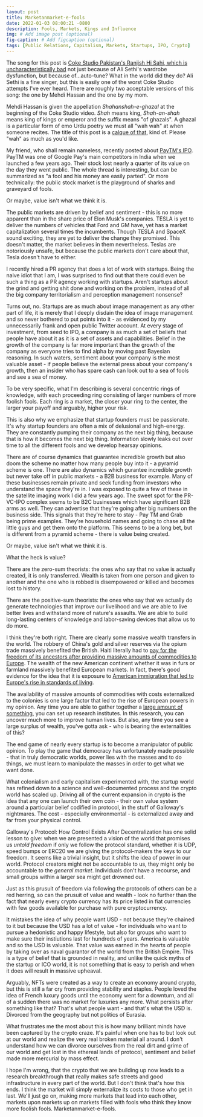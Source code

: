 ```yaml
---
layout: post
title: Marketanmarket-e-fools
date: 2022-01-03 08:00:21 -0800
description: Fools, Markets, Kings and Influence
img: # Add image post (optional)
fig-caption: # Add figcaption (optional)
tags: [Public Relations, Capitalism, Markets, Startups, IPO, Crypto]
---
```


The song for this post is [Coke Studio Pakistan's Ranjish Hi Sahi, which is uncharacteristically bad](https://www.youtube.com/watch?v=pba_YmWDAIU) not just because of Ali Sethi's wardrobe dysfunction, but because of...auto-tune? What in the world did they do? Ali Sethi is a fine singer, but this is easily one of the worst Coke Studio attempts I've ever heard. There are roughly two acceptable versions of this song: the one by Mehdi Hassan and the one by my mom.

Mehdi Hassan is given the appellation _Shahanshah-e-ghazal_ at the beginning of the Coke Studio video. _Shah_ means king, _Shah-an-shah_ means king of kings or emperor and the suffix means "of ghazals". A ghazal is a particular form of emo Urdu poetry we must all "wah wah" at when someone recites. The title of this post is a [calque of that](https://en.wikipedia.org/wiki/Calque), kind of. Please "wah" as much as you'd like.

My friend, who shall remain nameless, recently posted about [PayTM's IPO](https://twitter.com/makootage/status/1461884798138388481). PayTM was one of Google Pay's main competitors in India when we launched a few years ago. Their stock lost nearly a quarter of its value on the day they went public. The whole thread is interesting, but can be summarized as "a fool and his money are easily parted". Or more technically: the public stock market is the playground of sharks and graveyard of fools.

Or maybe, value isn't what we think it is.

The public markets are driven by belief and sentiment - this is no more apparent than in the share price of Elon Musk's companies. TESLA is yet to deliver the numbers of vehicles that Ford and GM have, yet has a market capitalization several times the incumbents. Though TESLA and SpaceX sound exciting, they are yet to deliver the change they promised. This doesn't matter, the market believes in them nevertheless. Teslas are notoriously unsafe, but because the public markets don't care about that, Tesla doesn't have to either.

I recently hired a PR agency that does a lot of work with startups. Being the naive idiot that I am, I was surprised to find out that there could even be such a thing as a PR agency working with startups. Aren't startups about the grind and getting shit done and working on the problem, instead of all the big company territorialism and perception management nonsense?

Turns out, no. Startups are as much about image management as any other part of life, it is merely that I deeply disdain the idea of image management and so never bothered to put points into it - as evidenced by my unnecessarily frank and open public Twitter account. At every stage of investment, from seed to IPO, a company is as much a set of beliefs that people have about it as it is a set of assets and capabilities. Belief in the growth of the company is far more important than the growth of the company as everyone tries to find alpha by moving past Bayesian reasoning. In such waters, sentiment about your company is the most valuable asset - if people believe the external press about your company's growth, then an insider who has spare cash can look out to a sea of fools and see a sea of money.

To be very specific, what I'm describing is several concentric rings of knowledge, with each proceeding ring consisting of larger numbers of more foolish fools. Each ring is a market, the closer your ring to the center, the larger your payoff and arguably, higher your risk.

This is also why we emphasize that startup founders must be passionate. It's why startup founders are often a mix of delusional and high-energy. They are constantly pumping their company as the next big thing, because that is how it becomes the next big thing. Information slowly leaks out over time to all the different fools and we develop hearsay opinions.

There are of course dynamics that guarantee incredible growth but also doom the scheme no matter how many people buy into it - a pyramid scheme is one. There are also dynamics which gurantee incredible growth but never take off in public markets - a B2B business for example. Many of these businesses remain private and seek funding from investors who understand the space they're in. I was exposed to quite a few of these in the satellite imaging work I did a few years ago. The sweet spot for the PR-VC-IPO complex seems to be B2C businesses which have significant B2B arms as well. They can advertise that they're going after big numbers on the business side. This signals that they're here to stay - Pay TM and Grab being prime examples. They're household names and going to chase all the little guys and get them onto the platform. This seems to be a long bet, but is different from a pyramid scheme - there is value being created.

Or maybe, value isn't what we think it is.

What the heck is value?

There are the zero-sum theorists: the ones who say that no value is actually created, it is only transferred. Wealth is taken from one person and given to another and the one who is robbed is disempowered or killed and becomes lost to history.

There are the positive-sum theorists: the ones who say that we actually do generate technologies that improve our livelihood and we are able to live better lives and withstand more of nature's assaults. We are able to build long-lasting centers of knowledge and labor-saving devices that allow us to do more.

I think they're both right. There are clearly some massive wealth transfers in the world. The robbery of China's gold and silver reserves via the opium trade massively benefited the British. Haiti literally had to [pay for the freedom of its ancestors after providing massive amounts of commodities to Europe](https://en.wikipedia.org/wiki/Haiti_indemnity_controversy#:~:text=The%20Haiti%20indemnity%20controversy%20involves,in%20return%20for%20diplomatic%20recognition.). The wealth of the new American continent whether it was in furs or farmland massively benefited European markets. In fact, there's good evidence for the idea that it is exposure to [American immigration that led to Europe's rise in standards of living](https://www.researchgate.net/publication/228294017_The_Biggest_Idea_in_Development_That_No_One_Really_Tried).

The availability of massive amounts of commodities with costs externalized to the colonies is one large factor that led to the rise of European powers in my opinion. Any time you are able to gather together a [large amount of something](../life-cycle-resource), you can set up research institutes. In this research, you can uncover much more to improve human lives. But also, any time you see a large surplus of wealth, you've gotta ask - who is bearing the externalities of this?

The end game of nearly every startup is to become a manipulator of public opinion. To play the game that democracy has unfortunately made possible - that in truly democratic worlds, power lies with the masses and to do things, we must learn to manipulate the masses in order to get what we want done.

What colonialism and early capitalism experimented with, the startup world has refined down to a science and well-documented process and the crypto world has scaled up. Driving all of the current expansion in crypto is the idea that any one can launch their own coin - their own value system around a particular belief codified in protocol, in the stuff of Galloway's nightmares. The cost - especially environmental - is externalized away and far from your physical control.

Galloway's Protocol: How Control Exists After Decentralization has one solid lesson to give: when we are presented a vision of the world that promises us _untold freedom_ if only we follow the protocol standard, whether it is UDP, speed bumps or ERC20 we are giving the protocol-makers the keys to our freedom. It seems like a trivial insight, but it shifts the idea of power in our world. Protocol creators might not be accountable to us, they might only be accountable to the _general market_. Individuals don't have a recourse, and small groups within a larger sea might get drowned out.

Just as this prusuit of freedom via following the protocols of others can be a red herring, so can the prusuit of value and wealth - look no further than the fact that nearly every crypto currency has its price listed in fiat currencies with few goods available for purchase with pure cryptocurrency.

It mistakes the idea of why people want USD - not because they're chained to it but because the USD has a lot of value - for individuals who want to pursue a hedonistic and happy lifestyle, but also for groups who want to make sure their instiutions last for hundreds of years. America is valuable and so the USD is valuable. That value was earned in the hearts of people by taking over as naval guarantor of the world from the British Empire. This is a type of belief that is grounded in reality, and unlike the quick myths of the startup or ICO world, it is not something that is easy to perish and when it does will result in massive upheaval.

Arguably, NFTs were created as a way to create an economy around crypto, but this is still a far cry from providing stability and staples. People loved the idea of French luxury goods until the economy went for a downturn, and all of a sudden there was no market for luxuries any more. What persists after something like that? That's what people want - and that's what the USD is. Divorced from the geography but not politics of Eurasia.

What frustrates me the most about this is how many brilliant minds have been captured by the crypto craze. It's painful when one has to but look out at our world and realize the very real broken material all around. I don't understand how we can divorce ourselves from the real dirt and grime of our world and get lost in the ethereal lands of protocol, sentiment and belief made more mercurial by mass effect.

I hope I'm wrong, that the crypto that we are building up now leads to a research breakthrough that really makes safe streets and good infrastructure in every part of the world. But I don't think that's how this ends. I think the market will simply externalize its costs to those who get in last. We'll just go on, making more markets that lead into each other, markets upon markets up on markets filled with fools who think they know more foolish fools. Marketanmarket-e-fools.
